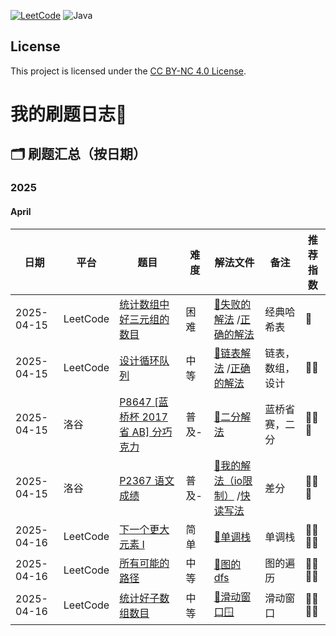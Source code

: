 [![LeetCode](https://img.shields.io/badge/LeetCode-brightgreen?style=flat)](https://leetcode.cn/u/kXM0391JWd/)   ![Java](https://img.shields.io/badge/Java-pink?style=flat)
## License
This project is licensed under the [CC BY-NC 4.0 License](https://creativecommons.org/licenses/by-nc/4.0/).

# 我的刷题日志📔

## 🗂 刷题汇总（按日期）
### 2025
#### April
| 日期         | 平台       | 题目                                                                                                                                | 难度  | 解法文件                                                                         | 备注       | 推荐指数
|------------|----------|-----------------------------------------------------------------------------------------------------------------------------------|-----|------------------------------------------------------------------------------|----------|-|
| 2025-04-15 | LeetCode | [统计数组中好三元组的数目](https://leetcode.cn/problems/count-good-triplets-in-an-array/description/?envType=daily-question&envId=2025-04-15) | 困难  | [🔗失败的解法](./Leetcode/src/lc2179.java) /[正确的解法](./Leetcode/src/lc2179_2.java) | 经典哈希表    | 🌟
| 2025-04-15 | LeetCode | [设计循环队列](https://leetcode.cn/problems/design-circular-queue/)                                                                     | 中等  | [🔗链表解法](./Leetcode/src/lc622.java) /[正确的解法](./Leetcode/src/lc2179_2.java)   | 链表，数组，设计 | 🌟🌟
| 2025-04-15 | 洛谷       | [P8647 [蓝桥杯 2017 省 AB] 分巧克力](https://www.luogu.com.cn/problem/P8647)                                                              | 普及- | [🔗二分解法](./Luogu/src/P847.java)                                              | 蓝桥省赛，二分  | 🌟🌟🌟
| 2025-04-15 | 洛谷       | [P2367 语文成绩](https://www.luogu.com.cn/problem/P2367)                                                                     | 普及- | [🔗我的解法（io限制）](./Luogu/src/P2367.java)  /[快读写法](./Luogu/src/P2367_2.java)    | 差分       | 🌟🌟🌟
| 2025-04-16 | LeetCode | [下一个更大元素 I](https://leetcode.cn/problems/next-greater-element-i/description/) | 简单  | [🔗单调栈](./Leetcode/src/lc496.java)                                           | 单调栈      | 🌟🌟🌟🌟
| 2025-04-16 | LeetCode | [所有可能的路径](https://leetcode.cn/problems/all-paths-from-source-to-target/) | 中等  | [🔗图的dfs](./Leetcode/src/lc797.java)                                         | 图的遍历     | 🌟🌟🌟🌟
| 2025-04-16 | LeetCode | [统计好子数组数目](https://leetcode.cn/problems/count-the-number-of-good-subarrays/?envType=daily-question&envId=2025-04-16) | 中等  | [🔗滑动窗口🪟](./Leetcode/src/lc2537.java)                                       | 滑动窗口     | 🌟🌟🌟🌟



























